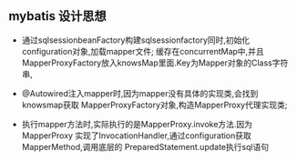 ## mybatis 设计思想
- 通过sqlsessionbeanFactory构建sqlsessionfactory同时,初始化configuration对象,加载mapper文件;
   缓存在concurrentMap中,并且MapperProxyFactory放入knowsMap里面.Key为Mapper对象的Class字符串,

- @Autowired注入mapper时,因为mapper没有具体的实现类,会找到knowsmap获取
  MapperProxyFactory对象,构造MapperProxy代理实现类;
  
- 执行mapper方法时,实际执行的是MapperProxy.invoke方法.因为MapperProxy
   实现了InvocationHandler,通过configuration获取MapperMethod,调用底层的
   PreparedStatement.update执行sql语句
